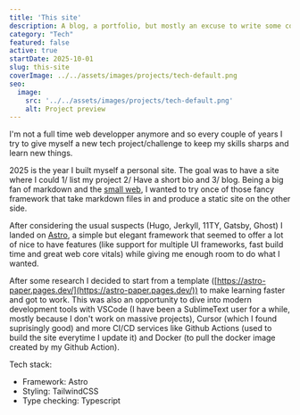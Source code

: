 ```yaml
---
title: 'This site'
description: A blog, a portfolio, but mostly an excuse to write some code and update my web-development knowledge.
category: "Tech"
featured: false
active: true
startDate: 2025-10-01
slug: this-site
coverImage: ../../assets/images/projects/tech-default.png
seo:
  image:
    src: '../../assets/images/projects/tech-default.png'
    alt: Project preview
---
```


I'm not a full time web developper anymore and so every couple of years I try to give myself a new tech project/challenge to keep my skills sharps and learn new things.

2025 is the year I built myself a personal site. The goal was to have a site where I could 1/ list my project 2/ Have a short bio and 3/ blog. Being a big fan of markdown and the [small web](https://smallweb.page/home), I wanted to try once of those fancy framework that take markdown files in and produce a static site on the other side.

After considering the usual suspects (Hugo, Jerkyll, 11TY, Gatsby, Ghost) I landed on [Astro](https://astro.build/), a simple but elegant framework that seemed to offer a lot of nice to have features (like support for multiple UI frameworks, fast build time and great web core vitals) while giving me enough room to do what I wanted. 

After some research I decided to start from a template ([https://astro-paper.pages.dev/](https://astro-paper.pages.dev/)) to make learning faster and got to work. This was also an opportunity to dive into modern development tools with VSCode (I have been a SublimeText user for a while, mostly because I don't work on massive projects), Cursor (which I found suprisingly good) and more CI/CD services like Github Actions (used to build the site everytime I update it) and Docker (to pull the docker image created by my Github Action).


Tech stack:
- Framework: Astro
- Styling: TailwindCSS
- Type checking: Typescript
